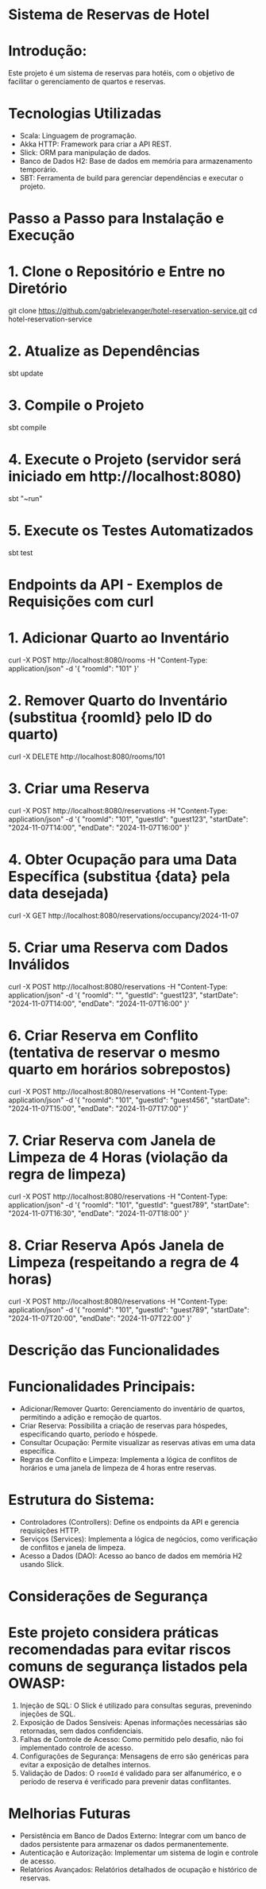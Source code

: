 # Sistema de Reservas de Hotel

# Introdução:
 Este projeto é um sistema de reservas para hotéis, com o objetivo de facilitar o gerenciamento de quartos e reservas.

# Tecnologias Utilizadas
 - Scala: Linguagem de programação.
 - Akka HTTP: Framework para criar a API REST.
 - Slick: ORM para manipulação de dados.
 - Banco de Dados H2: Base de dados em memória para armazenamento temporário.
 - SBT: Ferramenta de build para gerenciar dependências e executar o projeto.


# Passo a Passo para Instalação e Execução

# 1. Clone o Repositório e Entre no Diretório
git clone https://github.com/gabrielevanger/hotel-reservation-service.git
cd hotel-reservation-service

# 2. Atualize as Dependências
sbt update

# 3. Compile o Projeto
sbt compile

# 4. Execute o Projeto (servidor será iniciado em http://localhost:8080)
sbt "~run"

# 5. Execute os Testes Automatizados
sbt test

# Endpoints da API - Exemplos de Requisições com curl

# 1. Adicionar Quarto ao Inventário
curl -X POST http://localhost:8080/rooms -H "Content-Type: application/json" -d '{
  "roomId": "101"
}'

# 2. Remover Quarto do Inventário (substitua {roomId} pelo ID do quarto)
curl -X DELETE http://localhost:8080/rooms/101

# 3. Criar uma Reserva
curl -X POST http://localhost:8080/reservations -H "Content-Type: application/json" -d '{
  "roomId": "101",
  "guestId": "guest123",
  "startDate": "2024-11-07T14:00",
  "endDate": "2024-11-07T16:00"
}'

# 4. Obter Ocupação para uma Data Específica (substitua {data} pela data desejada)
curl -X GET http://localhost:8080/reservations/occupancy/2024-11-07

# 5. Criar uma Reserva com Dados Inválidos
curl -X POST http://localhost:8080/reservations -H "Content-Type: application/json" -d '{
  "roomId": "",
  "guestId": "guest123",
  "startDate": "2024-11-07T14:00",
  "endDate": "2024-11-07T16:00"
}'

# 6. Criar Reserva em Conflito (tentativa de reservar o mesmo quarto em horários sobrepostos)
curl -X POST http://localhost:8080/reservations -H "Content-Type: application/json" -d '{
  "roomId": "101",
  "guestId": "guest456",
  "startDate": "2024-11-07T15:00",
  "endDate": "2024-11-07T17:00"
}'

# 7. Criar Reserva com Janela de Limpeza de 4 Horas (violação da regra de limpeza)
curl -X POST http://localhost:8080/reservations -H "Content-Type: application/json" -d '{
  "roomId": "101",
  "guestId": "guest789",
  "startDate": "2024-11-07T16:30",
  "endDate": "2024-11-07T18:00"
}'

# 8. Criar Reserva Após Janela de Limpeza (respeitando a regra de 4 horas)
curl -X POST http://localhost:8080/reservations -H "Content-Type: application/json" -d '{
  "roomId": "101",
  "guestId": "guest789",
  "startDate": "2024-11-07T20:00",
  "endDate": "2024-11-07T22:00"
}'

# Descrição das Funcionalidades

# Funcionalidades Principais:
 - Adicionar/Remover Quarto: Gerenciamento do inventário de quartos, permitindo a adição e remoção de quartos.
 - Criar Reserva: Possibilita a criação de reservas para hóspedes, especificando quarto, período e hóspede.
 - Consultar Ocupação: Permite visualizar as reservas ativas em uma data específica.
 - Regras de Conflito e Limpeza: Implementa a lógica de conflitos de horários e uma janela de limpeza de 4 horas entre reservas.

# Estrutura do Sistema:
 - Controladores (Controllers): Define os endpoints da API e gerencia requisições HTTP.
 - Serviços (Services): Implementa a lógica de negócios, como verificação de conflitos e janela de limpeza.
 - Acesso a Dados (DAO): Acesso ao banco de dados em memória H2 usando Slick.

# Considerações de Segurança

# Este projeto considera práticas recomendadas para evitar riscos comuns de segurança listados pela OWASP:
 1. Injeção de SQL: O Slick é utilizado para consultas seguras, prevenindo injeções de SQL.
 2. Exposição de Dados Sensíveis: Apenas informações necessárias são retornadas, sem dados confidenciais.
 3. Falhas de Controle de Acesso: Como permitido pelo desafio, não foi implementado controle de acesso.
 4. Configurações de Segurança: Mensagens de erro são genéricas para evitar a exposição de detalhes internos.
 5. Validação de Dados: O `roomId` é validado para ser alfanumérico, e o período de reserva é verificado para prevenir datas conflitantes.

# Melhorias Futuras
 - Persistência em Banco de Dados Externo: Integrar com um banco de dados persistente para armazenar os dados permanentemente.
 - Autenticação e Autorização: Implementar um sistema de login e controle de acesso.
 - Relatórios Avançados: Relatórios detalhados de ocupação e histórico de reservas.

